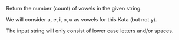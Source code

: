 Return the number (count) of vowels in the given string.<br>

We will consider a, e, i, o, u as vowels for this Kata (but not y).<br>

The input string will only consist of lower case letters and/or spaces.
